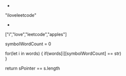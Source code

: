 
 *
"iloveleetcode" 

  * 
["i","love","leetcode","apples"]

symbolWordCount = 0

for(let i in words) {
    if(words[i][symbolWordCount] == str)     
}


return sPointer == s.length